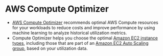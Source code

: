 # AWS Compute Optimizer
- [AWS Compute Optimizer](https://aws.amazon.com/compute-optimizer/) recommends optimal AWS Compute resources for your workloads to reduce costs and improve performance by using machine learning to analyze historical utilization metrics.
- Compute Optimizer helps you choose the optimal [Amazon EC2 instance types](Readme.md), including those that are part of an [Amazon EC2 Auto Scaling group](AutoScalingGroup/Readme.md), based on your utilization data.
